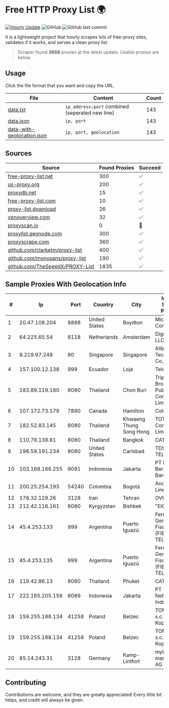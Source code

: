 
# Free HTTP Proxy List 🌍

[![Hourly Update](https://github.com/mertguvencli/http-proxy-list/actions/workflows/main.yml/badge.svg?branch=main)](https://github.com/mertguvencli/http-proxy-list/actions/workflows/main.yml)
![GitHub](https://img.shields.io/github/license/mertguvencli/http-proxy-list)
![GitHub last commit](https://img.shields.io/github/last-commit/mertguvencli/http-proxy-list)

It is a lightweight project that hourly scrapes lots of free-proxy sites, validates if it works, and serves a clean proxy list.


> Scraper found **3668** proxies at the latest update. Usable proxies are below.

## Usage

Click the file format that you want and copy the URL.


|File|Content|Count|
|----|-------|-----|
|[data.txt](https://raw.githubusercontent.com/mertguvencli/http-proxy-list/main/proxy-list/data.txt)|`ip_address:port` combined (seperated new line)|143|
|[data.json](https://raw.githubusercontent.com/mertguvencli/http-proxy-list/main/proxy-list/data.json)|`ip, port`|143|
|[data-with-geolocation.json](https://raw.githubusercontent.com/mertguvencli/http-proxy-list/main/proxy-list/data-with-geolocation.json)|`ip, port, geolocation`|143|

## Sources

|Source|Found Proxies|Succeed|
|------|-------------|-------|
|[free-proxy-list.net](https://free-proxy-list.net)|300|✅|
|[us-proxy.org](https://www.us-proxy.org)|200|✅|
|[proxydb.net](http://proxydb.net)|15|✅|
|[free-proxy-list.com](https://free-proxy-list.com/?page=&port=&type%5B%5D=http&type%5B%5D=https&up_time=0&search=Search)|10|✅|
|[proxy-list.download](https://www.proxy-list.download/HTTP)|26|✅|
|[vpnoverview.com](https://vpnoverview.com/privacy/anonymous-browsing/free-proxy-servers)|32|✅|
|[proxyscan.io](https://www.proxyscan.io)|0|🚫|
|[proxylist.geonode.com](https://proxylist.geonode.com/api/proxy-list?limit=300&page=1&sort_by=lastChecked&sort_type=desc&protocols=http,https)|300|✅|
|[proxyscrape.com](https://api.proxyscrape.com/v2/?request=displayproxies&protocol=http&timeout=10000&country=all&ssl=all&anonymity=all)|360|✅|
|[github.com/clarketm/proxy-list](https://raw.githubusercontent.com/clarketm/proxy-list/master/proxy-list-raw.txt)|400|✅|
|[github.com/monosans/proxy-list](https://raw.githubusercontent.com/monosans/proxy-list/main/proxies/http.txt)|190|✅|
|[github.com/TheSpeedX/PROXY-List](https://raw.githubusercontent.com/TheSpeedX/PROXY-List/master/http.txt)|1835|✅|


## Sample Proxies With Geolocation Info

|#|Ip|Port|Country|City|Internet Service Provider|
|-|--|----|-------|----|-------------------------|
|1|20.47.108.204|8888|United States|Boydton|Microsoft Corporation|
|2|64.225.65.54|8118|Netherlands|Amsterdam|DigitalOcean, LLC|
|3|8.219.97.248|80|Singapore|Singapore|Alibaba (US) Technology Co., Ltd.|
|4|157.100.12.138|999|Ecuador|Loja|Telconet S.A|
|5|183.89.119.180|8080|Thailand|Chon Buri|Triple T Broadband Public Company Limited|
|6|107.172.73.179|7890|Canada|Hamilton|ColoCrossing|
|7|182.52.83.145|8080|Thailand|Khwaeng Thung Song Hong|TOT Public Company Limited|
|8|110.78.138.81|8080|Thailand|Bangkok|CAT-BB|
|9|198.59.191.234|8080|United States|Carlsbad|TDS TELECOM|
|10|103.168.166.255|9091|Indonesia|Jakarta|PT Lancar Berkah Barokah|
|11|200.25.254.193|54240|Colombia|Bogotá|Andinet ON Line|
|12|178.32.129.26|3128|Iran|Tehran|OVH ISP|
|13|212.42.116.161|8080|Kyrgyzstan|Bishkek|"ElCat" Ltd.|
|14|45.4.253.133|999|Argentina|Puerto Iguazú|Fernando German Fischer (FIBERNET TELECOM)|
|15|45.4.253.135|999|Argentina|Puerto Iguazú|Fernando German Fischer (FIBERNET TELECOM)|
|16|119.42.86.13|8080|Thailand|Phuket|CAT-BB|
|17|222.165.205.156|8089|Indonesia|Jakarta|PT NettoCyber Indonesia|
|18|159.255.188.134|41258|Poland|Belzec|TOM-NET s.c. Dariusz Koper|
|19|159.255.188.134|41258|Poland|Belzec|TOM-NET s.c. Dariusz Koper|
|20|85.14.243.31|3128|Germany|Kamp-Lintfort|myLoc managed IT AG|



## Contributing

Contributions are welcome, and they are greatly appreciated! Every
little bit helps, and credit will always be given.

